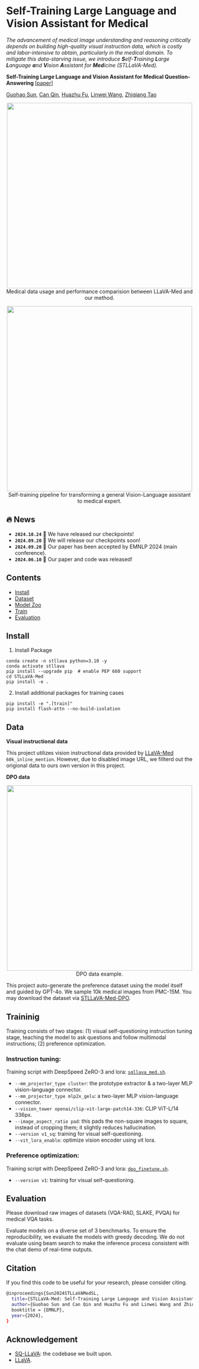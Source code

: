 # Self-Training Large Language and Vision Assistant for Medical
<em> The advancement of medical image understanding and reasoning critically depends on building high-quality visual instruction data, which is costly and labor-intensive to obtain, particularly in the medical domain. To mitigate this data-starving issue, we introduce <strong>S</strong>elf-<strong>T</strong>raining <strong>L</strong>arge <strong>L</strong>anguage <strong>a</strong>nd <strong>V</strong>ision <strong>A</strong>ssistant for <strong>Med</strong>icine (STLLaVA-Med).</em>

<strong> Self-Training Large Language and Vision Assistant for Medical Question-Answering </strong> [[paper](https://arxiv.org/abs/2406.19973)]

[Guohao Sun](https://heliossun.github.io/), [Can Qin](https://canqin.tech/), [Huazhu Fu](https://hzfu.github.io/), [Linwei Wang](https://www.rit.edu/directory/lxwast-linwei-wang), [Zhiqiang Tao](https://ztao.cc/)

<p align="center">
  <img src="./images/cover.png" width="500px"> <br>
  Medical data usage and performance comparision between LLaVA-Med and our method.
</p>

<p align="center">
  <img src="./images/pipeline.png" width="500px"> <br>
  Self-training pipeline for transforming a general Vision-Language assistant to medical expert.
</p>

## 🔥 News
* **`2024.10.24`** 🌟 We have released our checkpoints!
* **`2024.09.20`** 🌟 We will release our checkpoints soon!
* **`2024.09.20`** 🌟 Our paper has been accepted by EMNLP 2024 (main conference).
* **`2024.06.10`** 🌟 Our paper and code was released!

## Contents
- [Install](#install)
- [Dataset](#data)
- [Model Zoo](./docs/MODEL_ZOO.md)
- [Train](#training)
- [Evaluation](#evaluation)

## Install

1. Install Package
```Shell
conda create -n stllava python=3.10 -y
conda activate stllava
pip install --upgrade pip  # enable PEP 660 support
cd STLLaVA-Med
pip install -e .
```

2. Install additional packages for training cases
```Shell
pip install -e ".[train]"
pip install flash-attn --no-build-isolation
```



## Data

<strong>Visual instructional data</strong>

This project utilizes vision instructional data provided by [LLaVA-Med](https://github.com/microsoft/LLaVA-Med) `60k_inline_mention`. However, due to disabled image URL, we fillterd out the origional data to ours own version in this project.

<strong>DPO data</strong>

<p align="center">
  <img src="./images/preference_data.png" width="500px"> <br>
  DPO data example.
</p>

This project auto-generate the preference dataset using the model itself and guided by GPT-4o. We sample 10k medical images from PMC-15M. You may download the dataset via [STLLaVA-Med-DPO](https://huggingface.co/datasets/ZachSun/STLLaVA-Med-DPO).

## Traininig
Training consists of two stages: (1) visual self-questioning instruction tuning stage, teaching the model to ask questions and follow multimodal instructions; (2) preference optimization.

### Instruction tuning:
Training script with DeepSpeed ZeRO-3 and lora: [`sqllava_med.sh`](https://github.com/heliossun/STLLaVA-Med/blob/main/sqllava_med.sh).

- `--mm_projector_type cluster`: the prototype extractor & a two-layer MLP vision-language connector.
- `--mm_projector_type mlp2x_gelu`: a two-layer MLP vision-language connector.
- `--vision_tower openai/clip-vit-large-patch14-336`: CLIP ViT-L/14 336px.
- `--image_aspect_ratio pad`: this pads the non-square images to square, instead of cropping them; it slightly reduces hallucination.
- `--version v1_sq`: training for visual self-questioning.
- `--vit_lora_enable`: optimize vision encoder using vit lora. 

### Preference optimization:
Training script with DeepSpeed ZeRO-3 and lora: [`dpo_finetune.sh`](https://github.com/heliossun/STLLaVA-Med/blob/main/dpo_finetune.sh).

- `--version v1`: training for visual self-questioning.

## Evaluation
Please download raw images of datasets (VQA-RAD, SLAKE, PVQA) for medical VQA tasks.

Evaluate models on a diverse set of 3 benchmarks. To ensure the reproducibility, we evaluate the models with greedy decoding. We do not evaluate using beam search to make the inference process consistent with the chat demo of real-time outputs.


## Citation
If you find this code to be useful for your research, please consider citing.
```bash
@inproceedings{Sun2024STLLaVAMedSL,
  title={STLLaVA-Med: Self-Training Large Language and Vision Assistant for Medical},
  author={Guohao Sun and Can Qin and Huazhu Fu and Linwei Wang and Zhiqiang Tao},
  booktitle = {EMNLP},
  year={2024},
}
```

## Acknowledgement
- [SQ-LLaVA](https://arxiv.org/pdf/2403.11299.pdf): the codebase we built upon.
- [LLaVA](https://github.com/haotian-liu/LLaVA).

